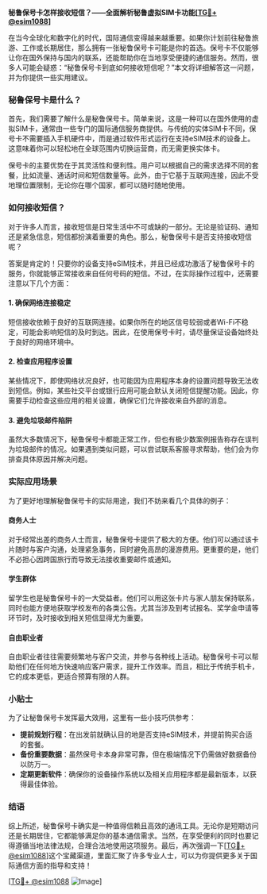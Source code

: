 **秘鲁保号卡怎样接收短信？——全面解析秘鲁虚拟SIM卡功能[[TG💪+ @esim1088](https://t.me/s/esim1088)]**

在当今全球化和数字化的时代，国际通信变得越来越重要。如果你计划前往秘鲁旅游、工作或长期居住，那么拥有一张秘鲁保号卡可能是你的首选。保号卡不仅能够让你在国外保持与国内的联系，还能帮助你在当地享受便捷的通信服务。然而，很多人可能会疑惑：“秘鲁保号卡到底如何接收短信呢？”本文将详细解答这一问题，并为你提供一些实用建议。

### 秘鲁保号卡是什么？

首先，我们需要了解什么是秘鲁保号卡。简单来说，这是一种可以在国外使用的虚拟SIM卡，通常由一些专门的国际通信服务商提供。与传统的实体SIM卡不同，保号卡不需要插入手机硬件中，而是通过软件形式运行在支持eSIM技术的设备上。这意味着你可以轻松地在全球范围内切换运营商，而无需更换实体卡。

保号卡的主要优势在于其灵活性和便利性。用户可以根据自己的需求选择不同的套餐，比如流量、通话时间和短信数量等。此外，由于它基于互联网连接，因此不受地理位置限制，无论你在哪个国家，都可以随时随地使用。

### 如何接收短信？

对于许多人而言，接收短信是日常生活中不可或缺的一部分。无论是验证码、通知还是紧急信息，短信都扮演着重要的角色。那么，秘鲁保号卡是否支持接收短信呢？

答案是肯定的！只要你的设备支持eSIM技术，并且已经成功激活了秘鲁保号卡的服务，你就能够正常接收来自任何号码的短信。不过，在实际操作过程中，还需要注意以下几个方面：

#### 1. 确保网络连接稳定
短信接收依赖于良好的互联网连接。如果你所在的地区信号较弱或者Wi-Fi不稳定，可能会影响短信的及时到达。因此，在使用保号卡时，请尽量保证设备始终处于良好的网络环境中。

#### 2. 检查应用程序设置
某些情况下，即使网络状况良好，也可能因为应用程序本身的设置问题导致无法收到短信。例如，某些社交平台或银行应用可能会默认关闭短信提醒功能。因此，你需要手动检查这些应用的相关设置，确保它们允许接收来自外部的消息。

#### 3. 避免垃圾邮件陷阱
虽然大多数情况下，秘鲁保号卡都能正常工作，但也有极少数案例报告称存在误判为垃圾邮件的情况。如果遇到类似问题，可以尝试联系客服寻求帮助，他们会为你排查具体原因并解决问题。

### 实际应用场景

为了更好地理解秘鲁保号卡的实际用途，我们不妨来看几个具体的例子：

#### 商务人士
对于经常出差的商务人士而言，秘鲁保号卡提供了极大的方便。他们可以通过该卡片随时与客户沟通，处理紧急事务，同时避免高昂的漫游费用。更重要的是，他们不必担心因跨国旅行而导致无法接收重要邮件或通知。

#### 学生群体
留学生也是秘鲁保号卡的一大受益者。他们可以用这张卡片与家人朋友保持联系，同时也能方便地获取学校发布的各类公告。尤其当涉及到考试报名、奖学金申请等环节时，及时接收到相关短信显得尤为重要。

#### 自由职业者
自由职业者往往需要频繁地与客户交流，并参与各种线上活动。秘鲁保号卡可以帮助他们在任何地方快速响应客户需求，提升工作效率。而且，相比于传统手机卡，它的成本更低，更适合预算有限的人群。

### 小贴士

为了让秘鲁保号卡发挥最大效用，这里有一些小技巧供参考：

- **提前规划行程**：在出发前就确认目的地是否支持eSIM技术，并提前购买合适的套餐。
- **备份重要数据**：虽然保号卡本身非常可靠，但在极端情况下仍需做好数据备份以防万一。
- **定期更新软件**：确保你的设备操作系统以及相关应用程序都是最新版本，以获得最佳体验。

### 结语

综上所述，秘鲁保号卡确实是一种值得信赖且高效的通讯工具。无论你是短期访问还是长期居住，它都能够满足你的基本通信需求。当然，在享受便利的同时也要记得遵循当地法律法规，合理合法地使用这项服务。最后，再次强调一下[[TG💪+ @esim1088](https://t.me/s/esim1088)]这个宝藏渠道，里面汇聚了许多专业人士，可以为你提供更多关于国际通信方面的指导和支持！

[[TG💪+ @esim1088](https://t.me/s/esim1088) ![Image](https://i.postimg.cc/4NQfJmqS/Snipaste-2025-05-13-00-14-12.png)]